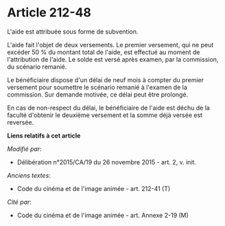 # Article 212-48

L'aide est attribuée sous forme de subvention. 

L'aide fait l'objet de deux versements. Le premier versement, qui ne peut excéder 50 % du montant total de l'aide, est
effectué au moment de l'attribution de l'aide. Le solde est versé après examen, par la commission, du scénario remanié. 

Le bénéficiaire dispose d'un délai de neuf mois à compter du premier versement pour soumettre le scénario remanié à l'examen
de la commission. Sur demande motivée, ce délai peut être prolongé. 

En cas de non-respect du délai, le bénéficiaire de l'aide est déchu de la faculté d'obtenir le deuxième versement et la somme
déjà versée est reversée.

**Liens relatifs à cet article**

_Modifié par_:

  - Délibération n°2015/CA/19 du 26 novembre 2015 - art. 2, v. init.

_Anciens textes_:

  - Code du cinéma et de l'image animée - art. 212-41 (T)

_Cité par_:

  - Code du cinéma et de l'image animée - art. Annexe 2-19 (M)
